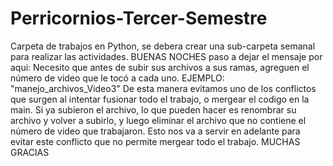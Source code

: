 # Perricornios-Tercer-Semestre
Carpeta de trabajos en Python, se debera crear una sub-carpeta semanal para realizar las actividades. 
BUENAS NOCHES paso a dejar el mensaje por aqui: Necesito que antes de subir sus archivos a sus ramas,
agreguen el  número de video que le tocó a cada uno.
EJEMPLO: "manejo_archivos_Video3"
De esta manera evitamos uno de los conflictos que surgen al intentar fusionar todo el trabajo, o 
mergear el codigo en la main.
Si ya subieron el archivo, lo que pueden hacer es renombrar su archivo y volver a subirlo, y luego
eliminar el archivo que no contiene el número de video que trabajaron. 
Esto nos va a servir en adelante para 
evitar este conflicto que no permite mergear todo el trabajo. 
MUCHAS GRACIAS 
